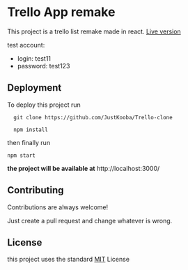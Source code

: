 # Trello App remake

This project is a trello list remake made in react.
[Live version](https://64c2cb61e57d76063d7248a6--stunning-centaur-560b45.netlify.app/)

test account:
- login: test11
- password: test123

## Deployment

To deploy this project run

```
  git clone https://github.com/JustKooba/Trello-clone
```

```
  npm install
```

then finally run

```
npm start
```

**the project will be available at** http://localhost:3000/

## Contributing

Contributions are always welcome!

Just create a pull request and change whatever is wrong.

## License

this project uses the standard [MIT](https://choosealicense.com/licenses/mit/) License
